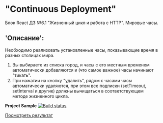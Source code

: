 # "Continuous Deployment"  
Блок React ДЗ №6.1 "Жизненный цикл и работа с HTTP". Мировые часы. 

## 'Описание':  
Необходимо реализовать установленные часы, показывающие время в разных столицах мира.  
1. Вы выбираете из списка город, и часы с его местным временем автоматически добавляются и (что самое важное) часы начинают "тикать".  
2. При нажатии на кнопку "удалить", рядом с часами часы автоматически удаляются, при этом все подписки (setTimeout, setInterval и другие) должны вычищаться в соответствующем методе жизненного цикла.  

**Project Sample** [![Build status](https://ci.appveyor.com/api/projects/status/btvv0a0la1cxmhlt?svg=true)](https://ci.appveyor.com/project/Gronik4/react6-1httpw-c) 

[Посмотреть результат](https://gronik4.github.io/react6.1httpw.c/)
